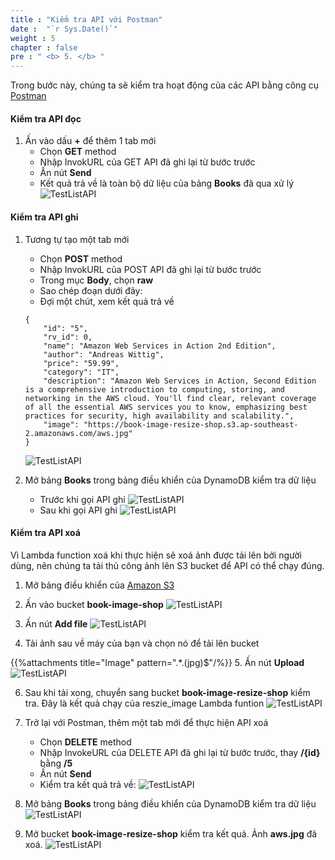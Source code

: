 ```yaml
---
title : "Kiểm tra API với Postman"
date :  "`r Sys.Date()`" 
weight : 5
chapter : false
pre : " <b> 5. </b> "
---
```

Trong bước này, chúng ta sẽ kiểm tra hoạt động của các API bằng công cụ [Postman](https://www.postman.com/downloads/)
#### Kiểm tra API đọc
1. Ấn vào dấu **+** để thêm 1 tab mới
    - Chọn **GET** method
    - Nhập InvokURL của GET API đã ghi lại từ bước trước
    - Ấn nút **Send**
    - Kết quả trả về là toàn bộ dữ liệu của bảng **Books** đã qua xử lý
![TestListAPI](/images/1/75.png?&width=90pc)
#### Kiểm tra API ghi
1. Tương tự tạo một tab mới
    - Chọn **POST** method
    - Nhập InvokURL của POST API đã ghi lại từ bước trước
    - Trong mục **Body**, chọn **raw**
    - Sao chép đoạn dưới đây:
    - Đợi một chút, xem kết quả trả về
    ```
    {
        "id": "5",
        "rv_id": 0,
        "name": "Amazon Web Services in Action 2nd Edition",
        "author": "Andreas Wittig",
        "price": "59.99",
        "category": "IT",
        "description": "Amazon Web Services in Action, Second Edition is a comprehensive introduction to computing, storing, and networking in the AWS cloud. You'll find clear, relevant coverage of all the essential AWS services you to know, emphasizing best practices for security, high availability and scalability.",
        "image": "https://book-image-resize-shop.s3.ap-southeast-2.amazonaws.com/aws.jpg"
    }
    ```
    ![TestListAPI](/images/1/76.png?&width=90pc)

4. Mở bảng **Books** trong bảng điều khiển của DynamoDB kiểm tra dữ liệu
    - Trước khi gọi API ghi
![TestListAPI](/images/1/77.png?&width=90pc)
    - Sau khi gọi API ghi
    ![TestListAPI](/images/1/78.png?&width=90pc)
#### Kiểm tra API xoá
Vì Lambda function xoá khi thực hiện sẽ xoá ảnh được tải lên bởi người dùng, nên chúng ta tải thủ công ảnh lên S3 bucket để API có thể chạy đúng.
1. Mở bảng điều khiển của [Amazon S3](https://s3.console.aws.amazon.com/s3/buckets?region=ap-southeast-2&region=ap-southeast-2)
2. Ấn vào bucket **book-image-shop** 
    ![TestListAPI](/images/1/79.png?&width=90pc)

3. Ấn nút **Add file**
    ![TestListAPI](/images/1/80.png?&width=90pc)

4. Tải ảnh sau về máy của bạn và chọn nó để tải lên bucket

{{%attachments title="Image" pattern=".*\.(jpg)$"/%}}
5. Ấn nút **Upload**
        ![TestListAPI](/images/1/81.png?&width=90pc)


6. Sau khi tải xong, chuyển sang bucket **book-image-resize-shop** kiểm tra. Đây là kết quả chạy của reszie_image Lambda funtion
![TestListAPI](/images/1/82.png?&width=90pc)
8. Trở lại với Postman, thêm một tab mới để thực hiện API xoá
    - Chọn **DELETE** method
    - Nhập InvokeURL của DELETE API đã ghi lại từ bước trước, thay **/{id}** bằng **/5**
    - Ấn nút **Send**
    - Kiểm tra kết quả trả về:
    ![TestListAPI](/images/1/83.png?&width=90pc)

10. Mở bảng **Books** trong bảng điều khiển của DynamoDB kiểm tra dữ liệu
    ![TestListAPI](/images/1/84.png?&width=90pc)

11. Mở bucket **book-image-resize-shop** kiểm tra kết quả. Ảnh **aws.jpg** đã xoá.
    ![TestListAPI](/images/1/85.png?&width=90pc)

